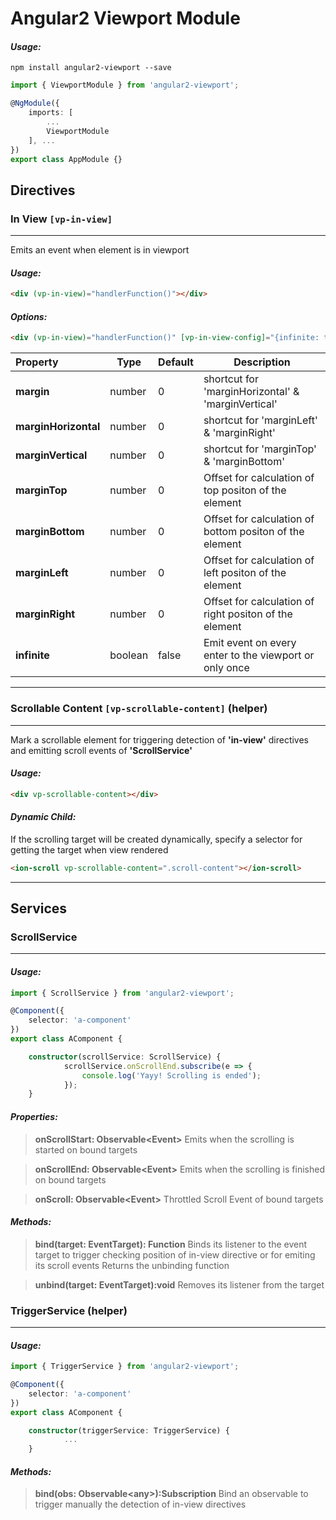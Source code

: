 # Angular2 Viewport Module

#### *__Usage:__*
 
`npm install angular2-viewport --save`

```typescript
import { ViewportModule } from 'angular2-viewport';

@NgModule({
	imports: [
		...
		ViewportModule
	], ...
})
export class AppModule {}
```

## Directives

### In View `[vp-in-view]`
-------------------------------------------

Emits an event when element is in viewport

#### *__Usage:__*

```html
<div (vp-in-view)="handlerFunction()"></div>
```

#### *__Options:__*
```html
<div (vp-in-view)="handlerFunction()" [vp-in-view-config]="{infinite: true, margin: 300}"></div> 
```
| Property               | Type    | Default | Description                                             |
|:-----------------------|---------|---------|---------------------------------------------------------|
|**margin**              | number  | 0       | shortcut for 'marginHorizontal' & 'marginVertical'      |
|**marginHorizontal**    | number  | 0       | shortcut for 'marginLeft' & 'marginRight'               |
|**marginVertical**      | number  | 0       | shortcut for 'marginTop' & 'marginBottom'               |
|**marginTop**           | number  | 0       | Offset for calculation of top positon of the element    |
|**marginBottom**        | number  | 0       | Offset for calculation of bottom positon of the element |
|**marginLeft**          | number  | 0       | Offset for calculation of left positon of the element   |
|**marginRight**         | number  | 0       | Offset for calculation of right positon of the element  |
|**infinite**            | boolean | false   | Emit event on every enter to the viewport or only once  |

_______________________________________________

### Scrollable Content `[vp-scrollable-content]` (helper)
-------------------------------------------

Mark a scrollable element for triggering detection of **'in-view'** directives and emitting scroll events of **'ScrollService'**

#### *__Usage:__*

```html
<div vp-scrollable-content></div>
```

#### *__Dynamic Child:__*
If the scrolling target will be created dynamically, specify a selector for getting the target when view rendered
```html
<ion-scroll vp-scrollable-content=".scroll-content"></ion-scroll>
```
_______________________________________________

## Services
### ScrollService
-------------------------------------------

#### *__Usage:__*

```typescript
import { ScrollService } from 'angular2-viewport';

@Component({
	selector: 'a-component'
})
export class AComponent {

	constructor(scrollService: ScrollService) {
			scrollService.onScrollEnd.subscribe(e => {
				console.log('Yayy! Scrolling is ended');
			});
	}
```

#### *__Properties:__*
> **onScrollStart: Observable\<Event>**
> Emits when the scrolling is started on bound targets

> **onScrollEnd: Observable\<Event>**
> Emits when the scrolling is finished on bound targets

> **onScroll: Observable\<Event>**
> Throttled Scroll Event of bound targets

#### *__Methods:__*
> **bind(target: EventTarget): Function**
> Binds its listener to the event target to trigger checking position of in-view directive or for emiting its scroll events
> Returns the unbinding function

> **unbind(target: EventTarget):void**
> Removes its listener from the target

### TriggerService (helper)
-------------------------------------------

#### *__Usage:__*

```typescript
import { TriggerService } from 'angular2-viewport';

@Component({
	selector: 'a-component'
})
export class AComponent {

	constructor(triggerService: TriggerService) {
			...
	}
```

#### *__Methods:__*
> **bind(obs: Observable\<any>):Subscription**
> Bind an observable to trigger manually the detection of in-view directives

